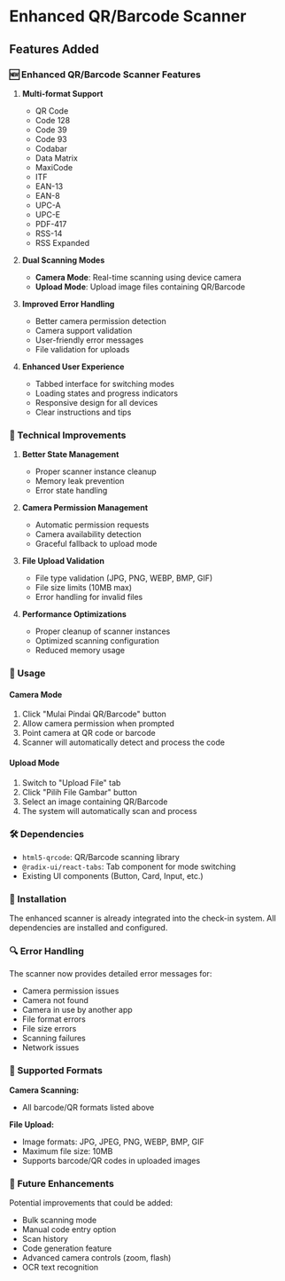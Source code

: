 # Enhanced QR/Barcode Scanner

## Features Added

### 🆕 Enhanced QR/Barcode Scanner Features

1. **Multi-format Support**
   - QR Code
   - Code 128
   - Code 39
   - Code 93
   - Codabar
   - Data Matrix
   - MaxiCode
   - ITF
   - EAN-13
   - EAN-8
   - UPC-A
   - UPC-E
   - PDF-417
   - RSS-14
   - RSS Expanded

2. **Dual Scanning Modes**
   - **Camera Mode**: Real-time scanning using device camera
   - **Upload Mode**: Upload image files containing QR/Barcode

3. **Improved Error Handling**
   - Better camera permission detection
   - Camera support validation
   - User-friendly error messages
   - File validation for uploads

4. **Enhanced User Experience**
   - Tabbed interface for switching modes
   - Loading states and progress indicators
   - Responsive design for all devices
   - Clear instructions and tips

### 🔧 Technical Improvements

1. **Better State Management**
   - Proper scanner instance cleanup
   - Memory leak prevention
   - Error state handling

2. **Camera Permission Management**
   - Automatic permission requests
   - Camera availability detection
   - Graceful fallback to upload mode

3. **File Upload Validation**
   - File type validation (JPG, PNG, WEBP, BMP, GIF)
   - File size limits (10MB max)
   - Error handling for invalid files

4. **Performance Optimizations**
   - Proper cleanup of scanner instances
   - Optimized scanning configuration
   - Reduced memory usage

### 📱 Usage

#### Camera Mode
1. Click "Mulai Pindai QR/Barcode" button
2. Allow camera permission when prompted
3. Point camera at QR code or barcode
4. Scanner will automatically detect and process the code

#### Upload Mode
1. Switch to "Upload File" tab
2. Click "Pilih File Gambar" button
3. Select an image containing QR/Barcode
4. The system will automatically scan and process

### 🛠️ Dependencies

- `html5-qrcode`: QR/Barcode scanning library
- `@radix-ui/react-tabs`: Tab component for mode switching
- Existing UI components (Button, Card, Input, etc.)

### 🚀 Installation

The enhanced scanner is already integrated into the check-in system. All dependencies are installed and configured.

### 🔍 Error Handling

The scanner now provides detailed error messages for:
- Camera permission issues
- Camera not found
- Camera in use by another app
- File format errors
- File size errors
- Scanning failures
- Network issues

### 📸 Supported Formats

**Camera Scanning:**
- All barcode/QR formats listed above

**File Upload:**
- Image formats: JPG, JPEG, PNG, WEBP, BMP, GIF
- Maximum file size: 10MB
- Supports barcode/QR codes in uploaded images

### 🎯 Future Enhancements

Potential improvements that could be added:
- Bulk scanning mode
- Manual code entry option
- Scan history
- Code generation feature
- Advanced camera controls (zoom, flash)
- OCR text recognition
